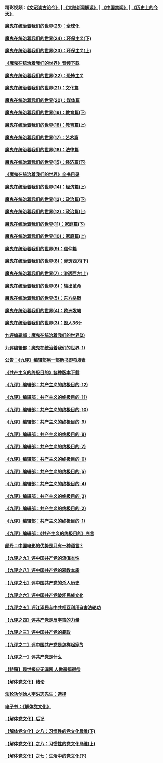 #### 精彩视频：[《文昭谈古论今》](https://github.com/gfw-breaker/wenzhao/blob/master/README.md?t=11150631) | [《大陆新闻解读》](https://github.com/gfw-breaker/ntdtv-comedy/blob/master/README.md?t=11150631) | [《中国禁闻》](https://github.com/gfw-breaker/ntdtv-news/blob/master/README.md?t=11150631) | [《历史上的今天》](https://github.com/gfw-breaker/today-in-history/blob/master/README.md?t=11150631) 

#### [魔鬼在统治着我们的世界(25)：全球化](../pages/nsc422/n10788205.md?t=11150631) 

#### [魔鬼在统治着我们的世界(24)：环保主义(下)](../pages/nsc422/n10695307.md?t=11150631) 

#### [魔鬼在统治着我们的世界(23)：环保主义(上)](../pages/nsc422/n10688613.md?t=11150631) 

#### [《魔鬼在统治着我们的世界》音频下载](../pages/nsc422/n10635553.md?t=11150631) 

#### [魔鬼在统治着我们的世界(22)：恐怖主义](../pages/nsc422/n10614727.md?t=11150631) 

#### [魔鬼在统治着我们的世界(21)：文化篇](../pages/nsc422/n10597706.md?t=11150631) 

#### [魔鬼在统治着我们的世界(20)：媒体篇](../pages/nsc422/n10586579.md?t=11150631) 

#### [魔鬼在统治着我们的世界(19)：教育篇(下)](../pages/nsc422/n10564808.md?t=11150631) 

#### [魔鬼在统治着我们的世界(18)：教育篇(上)](../pages/nsc422/n10526970.md?t=11150631) 

#### [魔鬼在统治着我们的世界(17)：艺术篇](../pages/nsc422/n10499093.md?t=11150631) 

#### [魔鬼在统治着我们的世界(16)：法律篇](../pages/nsc422/n10485969.md?t=11150631) 

#### [魔鬼在统治着我们的世界(15)：经济篇(下)](../pages/nsc422/n10469975.md?t=11150631) 

#### [《魔鬼在统治着我们的世界》全书目录](../pages/nsc422/n10464261.md?t=11150631) 

#### [魔鬼在统治着我们的世界(14)：经济篇(上)](../pages/nsc422/n10457370.md?t=11150631) 

#### [魔鬼在统治着我们的世界(13)：政治篇(下)](../pages/nsc422/n10448270.md?t=11150631) 

#### [魔鬼在统治着我们的世界(12)：政治篇(上)](../pages/nsc422/n10444576.md?t=11150631) 

#### [魔鬼在统治着我们的世界(11)：家庭篇(下)](../pages/nsc422/n10440961.md?t=11150631) 

#### [魔鬼在统治着我们的世界(10)：家庭篇(上)](../pages/nsc422/n10435448.md?t=11150631) 

#### [魔鬼在统治着我们的世界(9)：信仰篇](../pages/nsc422/n10432159.md?t=11150631) 

#### [魔鬼在统治着我们的世界(8)：渗透西方(下)](../pages/nsc422/n10429603.md?t=11150631) 

#### [魔鬼在统治着我们的世界(7)：渗透西方(上)](../pages/nsc422/n10426013.md?t=11150631) 

#### [魔鬼在统治着我们的世界(6)：输出革命](../pages/nsc422/n10421536.md?t=11150631) 

#### [魔鬼在统治着我们的世界(5)：东方杀戮](../pages/nsc422/n10417707.md?t=11150631) 

#### [魔鬼在统治着我们的世界(4)：欧洲发端](../pages/nsc422/n10414890.md?t=11150631) 

#### [魔鬼在统治着我们的世界(3)：毁人36计](../pages/nsc422/n10411583.md?t=11150631) 

#### [九评编辑部：魔鬼在统治着我们的世界(2)](../pages/nsc422/n10410036.md?t=11150631) 

#### [九评编辑部：魔鬼在统治着我们的世界 (1)](../pages/nsc422/n10406825.md?t=11150631) 

#### [公告：《九评》编辑部另一部新书即将发表](../pages/nsc422/n10405104.md?t=11150631) 

#### [《共产主义的终极目的》各种版本下载](../pages/nsc422/n10022138.md?t=11150631) 

#### [《九评》编辑部：共产主义的终极目的 (12)](../pages/nsc422/n9933272.md?t=11150631) 

#### [《九评》编辑部：共产主义的终极目的 (11)](../pages/nsc422/n9924973.md?t=11150631) 

#### [《九评》编辑部：共产主义的终极目的 (10)](../pages/nsc422/n9920883.md?t=11150631) 

#### [《九评》编辑部：共产主义的终极目的 (9)](../pages/nsc422/n9916363.md?t=11150631) 

#### [《九评》编辑部：共产主义的终极目的 (8)](../pages/nsc422/n9912488.md?t=11150631) 

#### [《九评》编辑部：共产主义的终极目的 (7)](../pages/nsc422/n9901176.md?t=11150631) 

#### [《九评》编辑部：共产主义的终极目的 (6)](../pages/nsc422/n9899359.md?t=11150631) 

#### [《九评》编辑部：共产主义的终极目的 (5)](../pages/nsc422/n9893174.md?t=11150631) 

#### [《九评》编辑部：共产主义的终极目的 (4)](../pages/nsc422/n9891246.md?t=11150631) 

#### [《九评》编辑部：共产主义的终极目的 (3)](../pages/nsc422/n9879879.md?t=11150631) 

#### [《九评》编辑部：共产主义的终极目的 (2)](../pages/nsc422/n9876205.md?t=11150631) 

#### [《九评》编辑部：共产主义的终极目的 (1)](../pages/nsc422/n9865857.md?t=11150631) 

#### [《九评》编辑部：《共产主义的终极目的》序言](../pages/nsc422/n9862666.md?t=11150631) 

#### [颜丹：中国电影的优势是只有一种语言？](../pages/nsc422/n9583062.md?t=11150631) 

#### [【九评之九】评中国共产党的流氓本性](../pages/nsc422/n737542.md?t=11150631) 

#### [【九评之八】评中国共产党的邪教本质](../pages/nsc422/n735942.md?t=11150631) 

#### [【九评之七】评中国共产党的杀人历史](../pages/nsc422/n733806.md?t=11150631) 

#### [【九评之六】评中国共产党破坏民族文化](../pages/nsc422/n731667.md?t=11150631) 

#### [【九评之五】评江泽民与中共相互利用迫害法轮功](../pages/nsc422/n730058.md?t=11150631) 

#### [【九评之四】评共产党是反宇宙的力量](../pages/nsc422/n727814.md?t=11150631) 

#### [【九评之三】评中国共产党的暴政](../pages/nsc422/n725597.md?t=11150631) 

#### [【九评之二】评中国共产党是怎样起家的](../pages/nsc422/n723946.md?t=11150631) 

#### [【九评之一】评共产党是什么](../pages/nsc422/n722529.md?t=11150631) 

#### [【特稿】现世报应无漏网 人做恶都得偿](../pages/nsc422/n4215167.md?t=11150631) 

#### [【解体党文化】绪论](../pages/nsc422/n1449356.md?t=11150631) 

#### [法轮功创始人李洪志先生：选择](../pages/nsc422/n3580738.md?t=11150631) 

#### [电子书：《解体党文化》](../pages/nsc422/n1573484.md?t=11150631) 

#### [【解体党文化】后记](../pages/nsc422/n1531999.md?t=11150631) 

#### [【解体党文化】之八：习惯性的党文化思维(下)](../pages/nsc422/n1526477.md?t=11150631) 

#### [【解体党文化】之八：习惯性的党文化思维(上)](../pages/nsc422/n1520631.md?t=11150631) 

#### [【解体党文化】之七：生活中的党文化(下)](../pages/nsc422/n1513446.md?t=11150631) 

